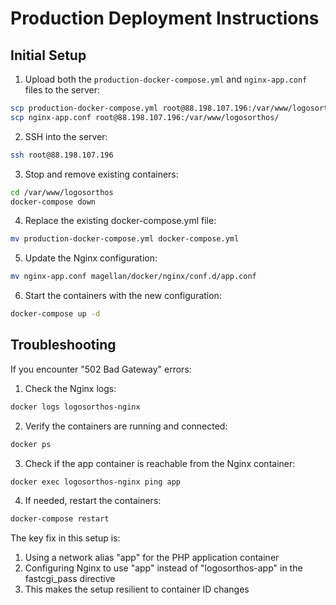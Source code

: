 # Production Deployment Instructions

## Initial Setup

1. Upload both the `production-docker-compose.yml` and `nginx-app.conf` files to the server:

```bash
scp production-docker-compose.yml root@88.198.107.196:/var/www/logosorthos/
scp nginx-app.conf root@88.198.107.196:/var/www/logosorthos/
```

2. SSH into the server:

```bash
ssh root@88.198.107.196
```

3. Stop and remove existing containers:

```bash
cd /var/www/logosorthos
docker-compose down
```

4. Replace the existing docker-compose.yml file:

```bash
mv production-docker-compose.yml docker-compose.yml
```

5. Update the Nginx configuration:

```bash
mv nginx-app.conf magellan/docker/nginx/conf.d/app.conf
```

6. Start the containers with the new configuration:

```bash
docker-compose up -d
```

## Troubleshooting

If you encounter "502 Bad Gateway" errors:

1. Check the Nginx logs:

```bash
docker logs logosorthos-nginx
```

2. Verify the containers are running and connected:

```bash
docker ps
```

3. Check if the app container is reachable from the Nginx container:

```bash
docker exec logosorthos-nginx ping app
```

4. If needed, restart the containers:

```bash
docker-compose restart
```

The key fix in this setup is:
1. Using a network alias "app" for the PHP application container
2. Configuring Nginx to use "app" instead of "logosorthos-app" in the fastcgi_pass directive
3. This makes the setup resilient to container ID changes
